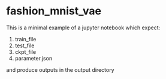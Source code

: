 # fashion_mnist_vae

This is a minimal example of a jupyter notebook which expect:
1. train_file
2. test_file
3. ckpt_file
4. parameter.json 
 
and produce outputs in the output directory
